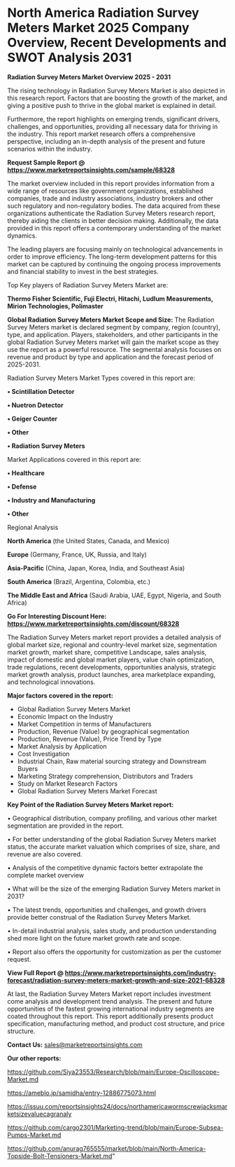 # North America Radiation Survey Meters Market 2025 Company Overview, Recent Developments and SWOT Analysis 2031

<Strong> Radiation Survey Meters Market Overview 2025 - 2031</strong>

The rising technology in Radiation Survey Meters Market is also depicted in this research report. Factors that are boosting the growth of the market, and giving a positive push to thrive in the global market is explained in detail.

Furthermore, the report highlights on emerging trends, significant drivers, challenges, and opportunities, providing all necessary data for thriving in the industry. This report market research offers a comprehensive perspective, including an in-depth analysis of the present and future scenarios within the industry.

<strong>Request Sample Report @ <a href=https://www.marketreportsinsights.com/sample/68328>https://www.marketreportsinsights.com/sample/68328</a></strong>

The market overview included in this report provides information from a wide range of resources like government organizations, established companies, trade and industry associations, industry brokers and other such regulatory and non-regulatory bodies. The data acquired from these organizations authenticate the Radiation Survey Meters research report, thereby aiding the clients in better decision making. Additionally, the data provided in this report offers a contemporary understanding of the market dynamics.

The leading players are focusing mainly on technological advancements in order to improve efficiency. The long-term development patterns for this market can be captured by continuing the ongoing process improvements and financial stability to invest in the best strategies.

Top Key players of Radiation Survey Meters Market are:

<strong>Thermo Fisher Scientific, Fuji Electri, Hitachi, Ludlum Measurements, Mirion Technologies, Polimaster</strong>

<strong><b>Global Radiation Survey Meters Market Scope and Size:</b></strong>
The Radiation Survey Meters market is declared segment by company, region (country), type, and application. Players, stakeholders, and other participants in the global Radiation Survey Meters market will gain the market scope as they use the report as a powerful resource. The segmental analysis focuses on revenue and product by type and application and the forecast period of 2025-2031.

Radiation Survey Meters Market Types covered in this report are:

<strong>• Scintillation Detector

• Nuetron Detector

• Geiger Counter

• Other

• Radiation Survey Meters</strong>

Market Applications covered in this report are:

<strong>• Healthcare

• Defense

• Industry and Manufacturing

• Other</strong> 

Regional Analysis

<strong>North America</strong> (the United States, Canada, and Mexico)

<strong>Europe</strong> (Germany, France, UK, Russia, and Italy)

<strong>Asia-Pacific</strong> (China, Japan, Korea, India, and Southeast Asia)

<strong>South America</strong> (Brazil, Argentina, Colombia, etc.)

<strong>The Middle East and Africa</strong> (Saudi Arabia, UAE, Egypt, Nigeria, and South Africa)

<strong>Go For Interesting Discount Here: <a href=https://www.marketreportsinsights.com/discount/68328>https://www.marketreportsinsights.com/discount/68328</a></strong>

The Radiation Survey Meters market report provides a detailed analysis of global market size, regional and country-level market size, segmentation market growth, market share, competitive Landscape, sales analysis, impact of domestic and global market players, value chain optimization, trade regulations, recent developments, opportunities analysis, strategic market growth analysis, product launches, area marketplace expanding, and technological innovations.

<strong><b>Major factors covered in the report:</b></strong>
<ul>
  <li>Global Radiation Survey Meters Market </li>
  <li>Economic Impact on the Industry</li>
  <li>Market Competition in terms of Manufacturers</li>
  <li>Production, Revenue (Value) by geographical segmentation</li>
  <li>Production, Revenue (Value), Price Trend by Type</li>
  <li>Market Analysis by Application</li>
  <li>Cost Investigation</li>
  <li>Industrial Chain, Raw material sourcing strategy and Downstream Buyers</li>
  <li>Marketing Strategy comprehension, Distributors and Traders</li>
  <li>Study on Market Research Factors</li>
  <li>Global Radiation Survey Meters Market Forecast</li>
</ul>

<strong><b>Key Point of the Radiation Survey Meters Market report:</b></strong>

• Geographical distribution, company profiling, and various other market segmentation are provided in the report.

• For better understanding of the global Radiation Survey Meters market status, the accurate market valuation which comprises of size, share, and revenue are also covered.

• Analysis of the competitive dynamic factors better extrapolate the complete market overview

• What will be the size of the emerging Radiation Survey Meters market in 2031?

• The latest trends, opportunities and challenges, and growth drivers provide better construal of the Radiation Survey Meters Market.

• In-detail industrial analysis, sales study, and production understanding shed more light on the future market growth rate and scope.

• Report also offers the opportunity for customization as per the customer request.

<strong><b>View Full Report @ <a href=https://www.marketreportsinsights.com/industry-forecast/radiation-survey-meters-market-growth-and-size-2021-68328>https://www.marketreportsinsights.com/industry-forecast/radiation-survey-meters-market-growth-and-size-2021-68328</a></b></strong>


At last, the Radiation Survey Meters Market report includes investment come analysis and development trend analysis. The present and future opportunities of the fastest growing international industry segments are coated throughout this report. This report additionally presents product specification, manufacturing method, and product cost structure, and price structure.

<strong>Contact Us:</strong>
sales@marketreportsinsights.com

<strong>Our other reports:</strong>

<a href=https://github.com/Siya23553/Research/blob/main/Europe-Oscilloscope-Market.md>https://github.com/Siya23553/Research/blob/main/Europe-Oscilloscope-Market.md</a>

<a href=https://ameblo.jp/samidha/entry-12886775073.html>https://ameblo.jp/samidha/entry-12886775073.html</a>

<a href=https://issuu.com/reportsinsights24/docs/northamericawormscrewjacksmarketsizevaluecagranaly>https://issuu.com/reportsinsights24/docs/northamericawormscrewjacksmarketsizevaluecagranaly</a>

<a href=https://github.com/cargo2301/Marketing-trend/blob/main/Europe-Subsea-Pumps-Market.md>https://github.com/cargo2301/Marketing-trend/blob/main/Europe-Subsea-Pumps-Market.md</a>

<a href=https://github.com/anurag765555/market/blob/main/North-America-Topside-Bolt-Tensioners-Market.md>https://github.com/anurag765555/market/blob/main/North-America-Topside-Bolt-Tensioners-Market.md</a>"
